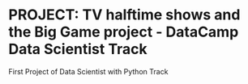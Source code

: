 # PROJECT: TV halftime shows and the Big Game project - DataCamp Data Scientist Track

First Project of Data Scientist with Python Track

